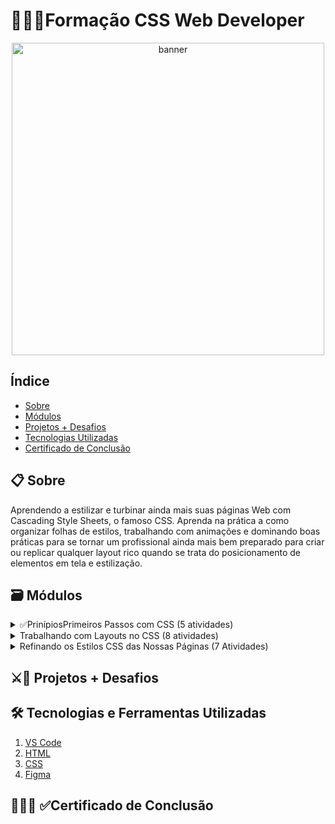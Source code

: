 # 👨🏾‍💻Formação CSS Web Developer
<p align="center">
  <a href="https://web.dio.me/track/formacao-css-web-developer" target="_blank">
    <img align="center" src="https://hermes.dio.me/tracks/da043c7a-7189-441e-bf28-adc2d05a4934.png" alt="banner" width="500"/>
  </a>
</p>

## Índice
- <a href="#sobre">Sobre</a>
- <a href="#modulos">Módulos</a>
- <a href="#projetos">Projetos + Desafios</a>
- <a href="#tecnologias">Tecnologias Utilizadas</a>
- <a href="#certificado">Certificado de Conclusão</a>

<h2 id="sobre">📋 Sobre</h2>
<div>
 <p>Aprendendo a estilizar e turbinar ainda mais suas páginas Web com Cascading Style Sheets, o famoso CSS. Aprenda na prática a como organizar folhas de estilos, trabalhando com animações e dominando boas práticas para se tornar um profissional ainda mais bem preparado para criar ou replicar qualquer layout rico quando se trata do posicionamento de elementos em tela e estilização.</p>
 
</di>

<h2 id="modulos">🗃 Módulos</h2>
<details>
  <summary>✅PrinípiosPrimeiros Passos com CSS (5 atividades)</summary>
 
   -  [x] Fundamentos do css(3hr)
   -  [x] Estilizações Básicas com CSS(6hrs)
   -  [] Unidades de Medida em CSS(2hr)
   -  [] Criando sua Primeira Landing Page com HTML e CSS(2hr)
   -  [] Materiais Complementares - Primeiros Passos com CSS(1hr)
  
</details>
<details>
  <summary>Trabalhando com Layouts no CSS (8 atividades)</summary>
 
   -  [x] Posicionamentos e Exibição de Elementos com CSS(2hr)
   -  [x] Trabalhando com Flexbox no CSS(2hrs)
   -  [x] Clonando Youtube com CSS(2rhs)
   -  [x] Dominando Grid Layouts no CSS(3hrs)
   -  [x] Reproduzindo a Listagem do Youtube co Grid Layout no CSS(2hrs)
   -  [] Responsividade no CSS(3hr)
   -  [] Construind um Layout Responsivo para o Site do Discord Com CSS(2hr)
   -  [] Materiais Complementares - Trabalhando Com Layouts no CSS(1hr)
  
</details>
<details>
 <summary>Refinando os Estilos CSS das Nossas Páginas (7 Atividades)</summary>

  -  [ ] Pseudo Elementos e Pseudo Classes(4hrs)
  -  [ ] Transições e Animações(3hrs)
  -  [ ] Boas Práticas e conveções no CSS(2hrs)
  -  [ ] Iniciando com seu primeiro Framework em CSS: Bootstrap(3hrs)
  -  [ ] Clonando o Site da HBO Max com Animações em HTML e CSS(1hrs)
  -  [ ] Materiais Complementares - Refinando os Estilos CSS das nossas páginas(1hrs)
  -  [ ] Avalie a Formação CSS Web Developer(1hrs)
         
</details>

<h2 id="projetos">⚔🎯 Projetos + Desafios</h2>

<h2 id="tecnologias">🛠 Tecnologias e Ferramentas Utilizadas</h2>

1. <a href="" target="_blank">VS Code</a>
1. <a href="" target="_blank">HTML</a>
1. <a href="" target="_blank">CSS</a>
1. <a href="" target="_blank">Figma</a>


<h2 id="certificado">👨🏾‍🎓 ✅Certificado de Conclusão</h2>


